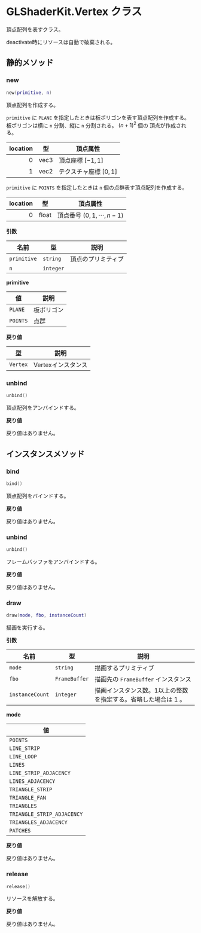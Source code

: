# GLShaderKit.Vertex クラス

頂点配列を表すクラス。

deactivate時にリソースは自動で破棄される。

## 静的メソッド

### new

```lua
new(primitive, n)
```

頂点配列を作成する。

`primitive` に `PLANE` を指定したときは板ポリゴンを表す頂点配列を作成する。
板ポリゴンは横に `n` 分割、縦に `n` 分割される。
$(n + 1) ^ 2$ 個の 頂点が作成される。

| location | 型   | 頂点属性                |
| -------: | ---- | ----------------------- |
|        0 | vec3 | 頂点座標 $[-1, 1]$      |
|        1 | vec2 | テクスチャ座標 $[0, 1]$ |

`primitive` に `POINTS` を指定したときは `n` 個の点群表す頂点配列を作成する。

| location | 型    | 頂点属性                        |
| -------: | ----- | ------------------------------- |
|        0 | float | 頂点番号 $(0, 1, \cdots, n-1 )$ |

**引数**

| 名前 | 型 | 説明 |
| --- | --- | --- |
| `primitive` | `string` | 頂点のプリミティブ |
| `n` | `integer` |  |

**primitive**

| 値 | 説明 |
| --- | --- |
| `PLANE` | 板ポリゴン |
| `POINTS` | 点群 |

**戻り値**

| 型 | 説明 |
| --- | --- |
| `Vertex` | Vertexインスタンス |

### unbind

```lua
unbind()
```

頂点配列をアンバインドする。

**戻り値**

戻り値はありません。

## インスタンスメソッド

### bind

```lua
bind()
```

頂点配列をバインドする。

**戻り値**

戻り値はありません。

### unbind

```lua
unbind()
```

フレームバッファをアンバインドする。

**戻り値**

戻り値はありません。

### draw

```lua
draw(mode, fbo, instanceCount)
```

描画を実行する。

**引数**

| 名前 | 型 | 説明 |
| --- | --- | --- |
| `mode` | `string` | 描画するプリミティブ |
| `fbo` | `FrameBuffer` | 描画先の `FrameBuffer` インスタンス |
| `instanceCount` | `integer` | 描画インスタンス数。1以上の整数を指定する。省略した場合は 1 。 |

**mode**

| 値 |
| --- |
| `POINTS` |
| `LINE_STRIP` |
| `LINE_LOOP` |
| `LINES` |
| `LINE_STRIP_ADJACENCY` |
| `LINES_ADJACENCY` |
| `TRIANGLE_STRIP` |
| `TRIANGLE_FAN` |
| `TRIANGLES` |
| `TRIANGLE_STRIP_ADJACENCY` |
| `TRIANGLES_ADJACENCY` |
| `PATCHES` |

**戻り値**

戻り値はありません。

### release

```lua
release()
```

リソースを解放する。

**戻り値**

戻り値はありません。

